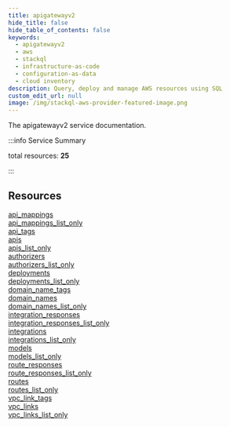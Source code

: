 ```yaml
---
title: apigatewayv2
hide_title: false
hide_table_of_contents: false
keywords:
  - apigatewayv2
  - aws
  - stackql
  - infrastructure-as-code
  - configuration-as-data
  - cloud inventory
description: Query, deploy and manage AWS resources using SQL
custom_edit_url: null
image: /img/stackql-aws-provider-featured-image.png
---
```


The apigatewayv2 service documentation.

:::info Service Summary

<div class="row">
<div class="providerDocColumn">
<span>total resources:&nbsp;<b>25</b></span><br />
</div>
</div>

:::

## Resources
<div class="row">
<div class="providerDocColumn">
<a href="/services/apigatewayv2/api_mappings/">api_mappings</a><br />
<a href="/services/apigatewayv2/api_mappings_list_only/">api_mappings_list_only</a><br />
<a href="/services/apigatewayv2/api_tags/">api_tags</a><br />
<a href="/services/apigatewayv2/apis/">apis</a><br />
<a href="/services/apigatewayv2/apis_list_only/">apis_list_only</a><br />
<a href="/services/apigatewayv2/authorizers/">authorizers</a><br />
<a href="/services/apigatewayv2/authorizers_list_only/">authorizers_list_only</a><br />
<a href="/services/apigatewayv2/deployments/">deployments</a><br />
<a href="/services/apigatewayv2/deployments_list_only/">deployments_list_only</a><br />
<a href="/services/apigatewayv2/domain_name_tags/">domain_name_tags</a><br />
<a href="/services/apigatewayv2/domain_names/">domain_names</a><br />
<a href="/services/apigatewayv2/domain_names_list_only/">domain_names_list_only</a><br />
<a href="/services/apigatewayv2/integration_responses/">integration_responses</a>
</div>
<div class="providerDocColumn">
<a href="/services/apigatewayv2/integration_responses_list_only/">integration_responses_list_only</a><br />
<a href="/services/apigatewayv2/integrations/">integrations</a><br />
<a href="/services/apigatewayv2/integrations_list_only/">integrations_list_only</a><br />
<a href="/services/apigatewayv2/models/">models</a><br />
<a href="/services/apigatewayv2/models_list_only/">models_list_only</a><br />
<a href="/services/apigatewayv2/route_responses/">route_responses</a><br />
<a href="/services/apigatewayv2/route_responses_list_only/">route_responses_list_only</a><br />
<a href="/services/apigatewayv2/routes/">routes</a><br />
<a href="/services/apigatewayv2/routes_list_only/">routes_list_only</a><br />
<a href="/services/apigatewayv2/vpc_link_tags/">vpc_link_tags</a><br />
<a href="/services/apigatewayv2/vpc_links/">vpc_links</a><br />
<a href="/services/apigatewayv2/vpc_links_list_only/">vpc_links_list_only</a>
</div>
</div>